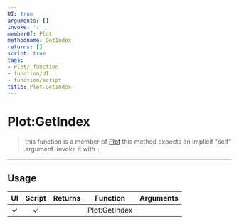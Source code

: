 ```yaml
---
UI: true
arguments: []
invoke: ':'
memberOf: Plot
methodname: GetIndex
returns: []
script: true
tags:
- Plot/_function
- function/UI
- function/script
title: Plot.GetIndex
---
```

# Plot:GetIndex
> this function is a member of [Plot](civ-6/lua/Plot.md)
> this method expects an implicit "self" argument. invoke it with `:`
-----
## Usage
|  UI | Script | Returns | Function | Arguments |
|:---:|:------:|-------:|:--------:|:---------|
|✓|✓||Plot:GetIndex||
